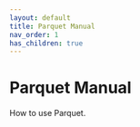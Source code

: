```yaml
---
layout: default
title: Parquet Manual
nav_order: 1
has_children: true
---
```

# Parquet Manual

How to use Parquet.
